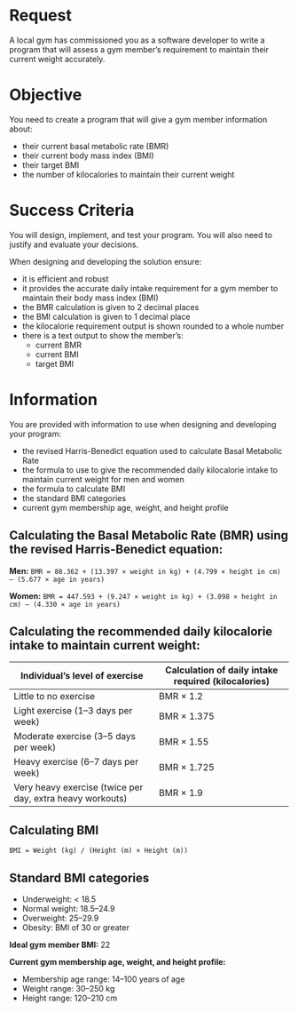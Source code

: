 # Request

A local gym has commissioned you as a software developer to write a program that will assess a gym member’s requirement to maintain their current weight accurately.

# Objective

You need to create a program that will give a gym member information about:

- their current basal metabolic rate (BMR)
- their current body mass index (BMI)
- their target BMI
- the number of kilocalories to maintain their current weight

# Success Criteria

You will design, implement, and test your program. You will also need to justify and evaluate your decisions.

When designing and developing the solution ensure:

- it is efficient and robust
- it provides the accurate daily intake requirement for a gym member to maintain their body mass index (BMI)
- the BMR calculation is given to 2 decimal places
- the BMI calculation is given to 1 decimal place
- the kilocalorie requirement output is shown rounded to a whole number
- there is a text output to show the member’s:
    - current BMR
    - current BMI
    - target BMI

# Information

You are provided with information to use when designing and developing your program:

- the revised Harris-Benedict equation used to calculate Basal Metabolic Rate
- the formula to use to give the recommended daily kilocalorie intake to maintain current weight for men and women
- the formula to calculate BMI
- the standard BMI categories
- current gym membership age, weight, and height profile

## Calculating the Basal Metabolic Rate (BMR) using the revised Harris-Benedict equation:

**Men:**
`BMR = 88.362 + (13.397 × weight in kg) + (4.799 × height in cm) – (5.677 × age in years)`

**Women:**
`BMR = 447.593 + (9.247 × weight in kg) + (3.098 × height in cm) – (4.330 × age in years)`

## Calculating the recommended daily kilocalorie intake to maintain current weight:

| Individual’s level of exercise                            | Calculation of daily intake required (kilocalories) |
|-----------------------------------------------------------|-----------------------------------------------------|
| Little to no exercise                                     | BMR × 1.2                                           |
| Light exercise (1–3 days per week)                        | BMR × 1.375                                         |
| Moderate exercise (3–5 days per week)                     | BMR × 1.55                                          |
| Heavy exercise (6–7 days per week)                        | BMR × 1.725                                         |
| Very heavy exercise (twice per day, extra heavy workouts) | BMR × 1.9                                           |

## Calculating BMI

`BMI = Weight (kg) / (Height (m) × Height (m))`

## Standard BMI categories

- Underweight: < 18.5
- Normal weight: 18.5–24.9
- Overweight: 25–29.9
- Obesity: BMI of 30 or greater

**Ideal gym member BMI:** 22

**Current gym membership age, weight, and height profile:**

- Membership age range: 14–100 years of age
- Weight range: 30–250 kg
- Height range: 120–210 cm

